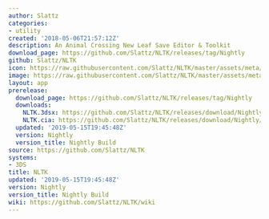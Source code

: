 ```yaml
---
author: Slattz
categories:
- utility
created: '2018-05-06T21:57:12Z'
description: An Animal Crossing New Leaf Save Editor & Toolkit
download_page: https://github.com/Slattz/NLTK/releases/tag/Nightly
github: Slattz/NLTK
icon: https://raw.githubusercontent.com/Slattz/NLTK/master/assets/meta/icon.png
image: https://raw.githubusercontent.com/Slattz/NLTK/master/assets/meta/banner.png
layout: app
prerelease:
  download_page: https://github.com/Slattz/NLTK/releases/tag/Nightly
  downloads:
    NLTK.3dsx: https://github.com/Slattz/NLTK/releases/download/Nightly/NLTK.3dsx
    NLTK.cia: https://github.com/Slattz/NLTK/releases/download/Nightly/NLTK.cia
  updated: '2019-05-15T19:45:48Z'
  version: Nightly
  version_title: Nightly Build
source: https://github.com/Slattz/NLTK
systems:
- 3DS
title: NLTK
updated: '2019-05-15T19:45:48Z'
version: Nightly
version_title: Nightly Build
wiki: https://github.com/Slattz/NLTK/wiki
---
```

